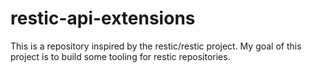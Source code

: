 # restic-api-extensions
This is a repository inspired by the restic/restic project. My goal of this project is to build some tooling for restic repositories.